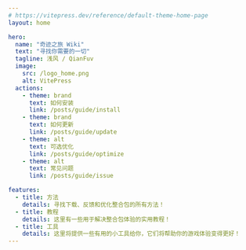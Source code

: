 ```yaml
---
# https://vitepress.dev/reference/default-theme-home-page
layout: home

hero:
  name: "奇迹之旅 Wiki"
  text: "寻找你需要的一切"
  tagline: 浅风 / QianFuv
  image:
    src: /logo_home.png
    alt: VitePress
  actions:
    - theme: brand
      text: 如何安装
      link: /posts/guide/install
    - theme: brand
      text: 如何更新
      link: /posts/guide/update
    - theme: alt
      text: 可选优化
      link: /posts/guide/optimize
    - theme: alt
      text: 常见问题
      link: /posts/guide/issue

features:
  - title: 方法
    details: 寻找下载、反馈和优化整合包的所有方法！
  - title: 教程
    details: 这里有一些用于解决整合包体验的实用教程！
  - title: 工具
    details: 这里将提供一些有用的小工具给你，它们将帮助你的游戏体验变得更好！
---
```

